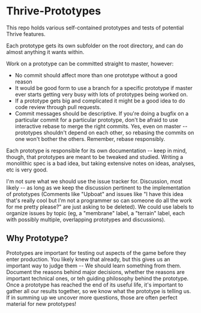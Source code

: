 # Thrive-Prototypes

This repo holds various self-contained prototypes and tests of potential Thrive features.

Each prototype gets its own subfolder on the root directory, and can do almost anything it wants within.

Work on a prototype can be committed straight to master, however:
* No commit should affect more than one prototype without a good reason
* It would be good form to use a branch for a specific prototype if master ever starts getting very busy with lots of prototypes being worked on.
* If a prototype gets big and complicated it might be a good idea to do code review through pull requests.
* Commit messages should be descriptive. If you're doing a bugfix on a particular commit for a particular prototype, don't be afraid to use interactive rebase to merge the right commits. Yes, even on master -- prototypes shouldn't depend on each other, so rebasing the commits on one won't bother the others. Remember, rebase responsibly.

Each prototype is responsible for its own documentation -- keep in mind, though, that prototypes are meant to be tweaked and studied. Writing a monolithic spec is a bad idea, but taking extensive notes on ideas, analyses, etc is very good.

I'm not sure what we should use the issue tracker for. Discussion, most likely -- as long as we keep the discussion pertinent to the implementation of prototypes (Comments like "Upboat" and issues like "I have this idea that's really cool but I'm not a programmer so can someone do all the work for me pretty please?" are just asking to be deleted). We could use labels to organize issues by topic (eg, a "membrane" label, a "terrain" label, each with possibly multiple, overlapping prototypes and discussions).

## Why Prototype?
Prototypes are important for testing out aspects of the game before they enter production. You likely knew that already, but this gives us an important way to judge them -- We should learn something from them. Document the reasons behind major decisions, whether the reasons are important technical ones, or teh guiding philosophy behind the prototype. Once a prototype has reached the end of its useful life, it's important to gather all our results together, so we know what the prototype is telling us. If in summing up we uncover more questions, those are often perfect material for new prototypes!
